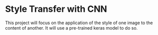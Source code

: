 # Style Transfer with CNN

This project will focus on the application of the style of one image to the content of another. It will use a pre-trained keras model to do so.  
